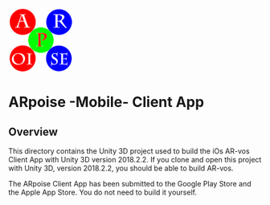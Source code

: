 ![ARpoise Logo](/images/arpoise_logo_rgb-128.png)
# ARpoise -Mobile- Client App

## Overview
This directory contains the Unity 3D project used to build the iOs AR-vos Client App with Unity 3D version 2018.2.2.
If you clone and open this project with Unity 3D, version 2018.2.2, you should be able to build AR-vos.

The ARpoise Client App has been submitted to the Google Play Store and the Apple App Store. 
You do not need to build it yourself.
